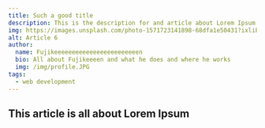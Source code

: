 ```yaml
---
title: Such a good title
description: This is the description for and article about Lorem Ipsum
img: https://images.unsplash.com/photo-1571723141898-68dfa1e50431?ixlib=rb-1.2.1&ixid=eyJhcHBfaWQiOjEyMDd9&auto=format&fit=crop&w=800&q=60
alt: Article 6
author: 
  name: Fujikeeeeeeeeeeeeeeeeeeeeeeeen
  bio: All about Fujikeeeen and what he does and where he works
  img: /img/profile.JPG
tags: 
  - web development
---
```

## This article is all about Lorem Ipsum

